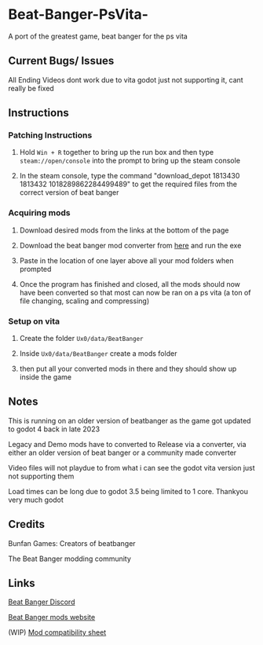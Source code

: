 # Beat-Banger-PsVita-
A port of the greatest game, beat banger for the ps vita



## Current Bugs/ Issues
All Ending Videos dont work due to vita godot just not supporting it, cant really be fixed


## Instructions 


### Patching Instructions

1. Hold `Win + R` together to bring up the run box and then type `steam://open/console` into the prompt to bring up the steam console

2. In the steam console, type the command "download_depot 1813430 1813432 1018289862284499489" to get the required files from the correct version of beat banger



### Acquiring mods

1. Download desired mods from the links at the bottom of the page

2. Download the beat banger mod converter from [here](https://github.com/masteroga101/Beat-Banger-Vita-mod-converter) and run the exe

3. Paste in the location of one layer above all your mod folders when prompted

4. Once the program has finished and closed, all the mods should now have been converted so that most can now be ran on a ps vita  (a ton of file changing, scaling and compressing) 



### Setup on vita

1. Create the folder  `Ux0/data/BeatBanger`

2. Inside `Ux0/data/BeatBanger` create a mods folder

3. then put all your converted mods in there and they should show up inside the game




## Notes

This is running on an older version of beatbanger as the game got updated to godot 4 back in late 2023

Legacy and Demo mods have to converted to Release via a converter, via either an older version of beat banger or a community made converter 

Video files will not playdue to from what i can see the godot vita version just not supporting them

Load times can be long due to godot 3.5 being limited to 1 core. Thankyou very much godot


## Credits
Bunfan Games: Creators of beatbanger

The Beat Banger modding community 

## Links

[Beat Banger Discord](https://discord.gg/beatbanger)

[Beat Banger mods website](https://mods.beatbanger.com/)

(WIP) [Mod compatibility sheet](https://docs.google.com/spreadsheets/d/1CTd_hSYfUu6HME95VpTPoaIcraqyYKCRfINEARivMIE/edit?usp=drivesdk)



